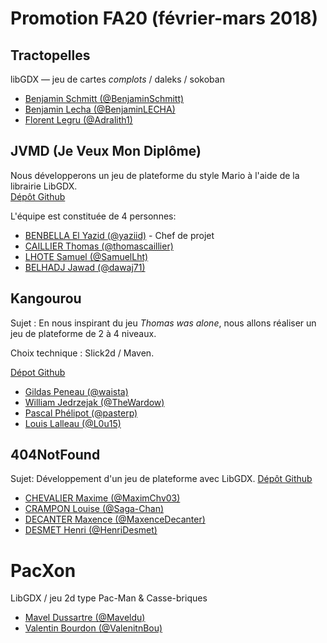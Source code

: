 # Promotion FA20 (février-mars 2018)

## Tractopelles

libGDX — jeu de cartes _complots_ / daleks / sokoban

- [Benjamin Schmitt (@BenjaminSchmitt)](https://github.com/BenjaminSchmitt)
- [Benjamin Lecha (@BenjaminLECHA)](https://github.com/BenjaminLECHA)
- [Florent Legru (@Adralith1)](https://github.com/Adralith1)

## JVMD (Je Veux Mon Diplôme)

Nous développerons un jeu de plateforme du style Mario à l'aide de la librairie LibGDX.  
[Dépôt Github](https://github.com/SamuelLht/PRJ_JAVA_IMT)  

L'équipe est constituée de 4 personnes:  
- [BENBELLA El Yazid (@yaziid)](https://github.com/yaziid) - Chef de projet
- [CAILLIER Thomas (@thomascaillier)](https://github.com/thomascaillier)
- [LHOTE Samuel (@SamuelLht)](https://github.com/SamuelLht)
- [BELHADJ Jawad (@dawaj71)](https://github.com/dawaj71)

## Kangourou

Sujet : En nous inspirant du jeu _Thomas was alone_, nous allons réaliser un jeu de plateforme de 2 à 4 niveaux.

Choix technique : Slick2d / Maven.

[Dépot Github](https://github.com/pasterp/kangourou)

- [Gildas Peneau (@waista)](https://github.com/waista)
- [William Jedrzejak (@TheWardow)](https://github.com/TheWardow)
- [Pascal Phélipot (@pasterp)](https://github.com/pasterp)
- [Louis Lalleau (@L0u15)](https://github.com/L0u15)

## 404NotFound

Sujet: Développement d'un jeu de plateforme avec LibGDX.
[Dépôt Github](https://github.com/Saga-Chan/404NotFound.git)

- [CHEVALIER Maxime (@MaximChv03)](https://github.com/MaximChv03)
- [CRAMPON Louise (@Saga-Chan)](https://github.com/Saga-Chan)
- [DECANTER Maxence (@MaxenceDecanter)](https://github.com/MaxenceDecanter)
- [DESMET Henri (@HenriDesmet)](https://github.com/HenriDesmet)

# PacXon

LibGDX / jeu 2d type Pac-Man & Casse-briques

- [Mavel Dussartre (@Maveldu)](https://github.com/Maveldu)
- [Valentin Bourdon (@ValenitnBou)](https://github.com/ValentinBou)

